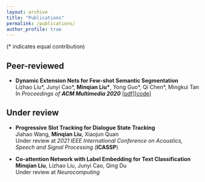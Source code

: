 ```yaml
---
layout: archive
title: "Publications"
permalink: /publications/
author_profile: true
---
```


(* indicates equal contribution)

## Peer-reviewed

* **Dynamic Extension Nets for Few-shot Semantic Segmentation**<br> 
  Lizhao Liu\*, Junyi Cao\*, **Minqian Liu\***, Yong Guo\*, Qi Chen\*,  Mingkui Tan<br>
  In *Proceedings of **ACM Multimedia 2020*** \[[pdf](https://dl.acm.org/doi/pdf/10.1145/3394171.3413915)]\[[code](https://github.com/lizhaoliu-Lec/DENet)] 

## Under review

* **Progressive Slot Tracking for Dialogue State Tracking**<br>
  Jiahao Wang, **Minqian Liu**, Xiaojun Quan<br>
  Under review at *2021 IEEE International Conference on Acoustics, Speech and Signal Processing* (**ICASSP**)

* **Co-attention Network with Label Embedding for Text Classification**<br>
  **Minqian Liu**, Lizhao Liu, Junyi Cao, Qing Du<br>
  Under review at *Neurocomputing*


